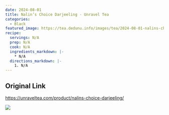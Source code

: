 ```yaml
---
date: 2024-08-01
title: Nalin’s Choice Darjeeling - Unravel Tea
categories:
  - Black
featured_image: https://tea.dedunu.info/images/tea/2024-08-01-nalins-choice-of-darjeeling-1.jpeg
recipe:
  servings: N/A
  prep: N/A
  cook: N/A
  ingredients_markdown: |-
    * N/A
  directions_markdown: |-
    1. N/A
---
```


## Original Link

<https://unraveltea.com/product/nalins-choice-darjeeling/>

![](https://tea.dedunu.info/images/tea/2024-08-01-nalins-choice-of-darjeeling-2.jpeg)
